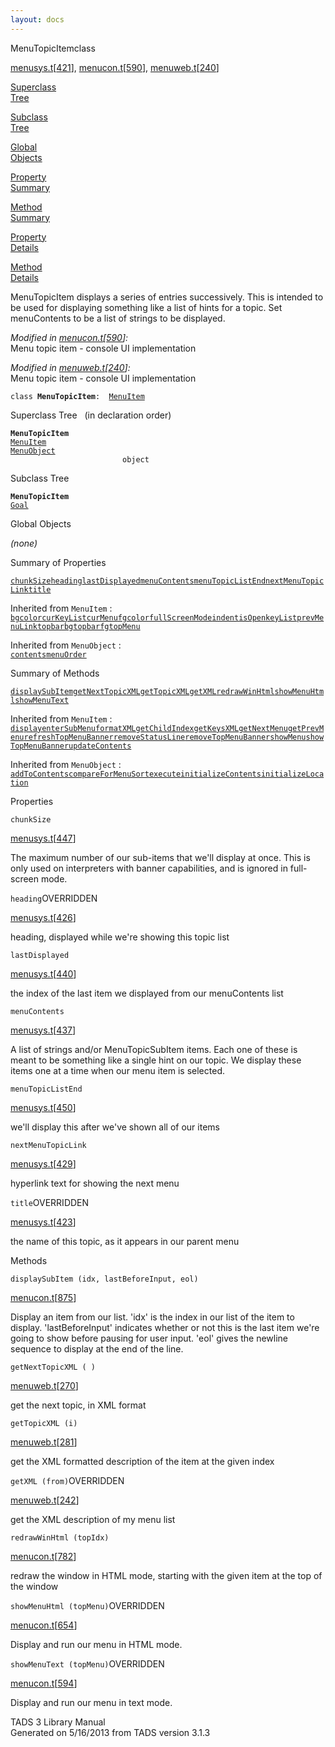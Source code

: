 ```yaml
---
layout: docs
---
```

<span class="title">MenuTopicItem</span><span class="type">class</span>

[menusys.t](../file/menusys.t.html)\[[421](../source/menusys.t.html#421)\],
[menucon.t](../file/menucon.t.html)\[[590](../source/menucon.t.html#590)\],
[menuweb.t](../file/menuweb.t.html)\[[240](../source/menuweb.t.html#240)\]

[Superclass  
Tree](#_SuperClassTree_)

[Subclass  
Tree](#_SubClassTree_)

[Global  
Objects](#_ObjectSummary_)

[Property  
Summary](#_PropSummary_)

[Method  
Summary](#_MethodSummary_)

[Property  
Details](#_Properties_)

[Method  
Details](#_Methods_)



MenuTopicItem displays a series of entries successively. This is
intended to be used for displaying something like a list of hints for a
topic. Set menuContents to be a list of strings to be displayed.

*Modified in
[menucon.t](../file/menucon.t.html)\[[590](../source/menucon.t.html#590)\]:*  
Menu topic item - console UI implementation

*Modified in
[menuweb.t](../file/menuweb.t.html)\[[240](../source/menuweb.t.html#240)\]:*  
Menu topic item - console UI implementation

`class `**`MenuTopicItem`**` :   `[`MenuItem`](../object/MenuItem.html)



<span id="_SuperClassTree_"></span>



<span class="hdln">Superclass Tree</span>   (in declaration order)



**`MenuTopicItem`**  
[`MenuItem`](../object/MenuItem.html)  
[`MenuObject`](../object/MenuObject.html)  
`                         object`  
<span id="_SubClassTree_"></span>



<span class="hdln">Subclass Tree</span>  



**`MenuTopicItem`**  
[`Goal`](../object/Goal.html)  
<span id="_ObjectSummary_"></span>



<span class="hdln">Global Objects</span>  



*(none)* <span id="_PropSummary_"></span>



<span class="hdln">Summary of Properties</span>  



[`chunkSize`](#chunkSize)[`heading`](#heading)[`lastDisplayed`](#lastDisplayed)[`menuContents`](#menuContents)[`menuTopicListEnd`](#menuTopicListEnd)[`nextMenuTopicLink`](#nextMenuTopicLink)[`title`](#title)

Inherited from `MenuItem` :  
[`bgcolor`](../object/MenuItem.html#bgcolor)[`curKeyList`](../object/MenuItem.html#curKeyList)[`curMenu`](../object/MenuItem.html#curMenu)[`fgcolor`](../object/MenuItem.html#fgcolor)[`fullScreenMode`](../object/MenuItem.html#fullScreenMode)[`indent`](../object/MenuItem.html#indent)[`isOpen`](../object/MenuItem.html#isOpen)[`keyList`](../object/MenuItem.html#keyList)[`prevMenuLink`](../object/MenuItem.html#prevMenuLink)[`topbarbg`](../object/MenuItem.html#topbarbg)[`topbarfg`](../object/MenuItem.html#topbarfg)[`topMenu`](../object/MenuItem.html#topMenu)

Inherited from `MenuObject` :  
[`contents`](../object/MenuObject.html#contents)[`menuOrder`](../object/MenuObject.html#menuOrder)

<span id="_MethodSummary_"></span>



<span class="hdln">Summary of Methods</span>  



[`displaySubItem`](#displaySubItem)[`getNextTopicXML`](#getNextTopicXML)[`getTopicXML`](#getTopicXML)[`getXML`](#getXML)[`redrawWinHtml`](#redrawWinHtml)[`showMenuHtml`](#showMenuHtml)[`showMenuText`](#showMenuText)

Inherited from `MenuItem` :  
[`display`](../object/MenuItem.html#display)[`enterSubMenu`](../object/MenuItem.html#enterSubMenu)[`formatXML`](../object/MenuItem.html#formatXML)[`getChildIndex`](../object/MenuItem.html#getChildIndex)[`getKeysXML`](../object/MenuItem.html#getKeysXML)[`getNextMenu`](../object/MenuItem.html#getNextMenu)[`getPrevMenu`](../object/MenuItem.html#getPrevMenu)[`refreshTopMenuBanner`](../object/MenuItem.html#refreshTopMenuBanner)[`removeStatusLine`](../object/MenuItem.html#removeStatusLine)[`removeTopMenuBanner`](../object/MenuItem.html#removeTopMenuBanner)[`showMenu`](../object/MenuItem.html#showMenu)[`showTopMenuBanner`](../object/MenuItem.html#showTopMenuBanner)[`updateContents`](../object/MenuItem.html#updateContents)

Inherited from `MenuObject` :  
[`addToContents`](../object/MenuObject.html#addToContents)[`compareForMenuSort`](../object/MenuObject.html#compareForMenuSort)[`execute`](../object/MenuObject.html#execute)[`initializeContents`](../object/MenuObject.html#initializeContents)[`initializeLocation`](../object/MenuObject.html#initializeLocation)

<span id="_Properties_"></span>



<span class="hdln">Properties</span>  



<span id="chunkSize"></span>

`chunkSize`

[menusys.t](../file/menusys.t.html)\[[447](../source/menusys.t.html#447)\]



The maximum number of our sub-items that we'll display at once. This is
only used on interpreters with banner capabilities, and is ignored in
full-screen mode.



<span id="heading"></span>

`heading`<span class="rem">OVERRIDDEN</span>

[menusys.t](../file/menusys.t.html)\[[426](../source/menusys.t.html#426)\]



heading, displayed while we're showing this topic list



<span id="lastDisplayed"></span>

`lastDisplayed`

[menusys.t](../file/menusys.t.html)\[[440](../source/menusys.t.html#440)\]



the index of the last item we displayed from our menuContents list



<span id="menuContents"></span>

`menuContents`

[menusys.t](../file/menusys.t.html)\[[437](../source/menusys.t.html#437)\]



A list of strings and/or MenuTopicSubItem items. Each one of these is
meant to be something like a single hint on our topic. We display these
items one at a time when our menu item is selected.



<span id="menuTopicListEnd"></span>

`menuTopicListEnd`

[menusys.t](../file/menusys.t.html)\[[450](../source/menusys.t.html#450)\]



we'll display this after we've shown all of our items



<span id="nextMenuTopicLink"></span>

`nextMenuTopicLink`

[menusys.t](../file/menusys.t.html)\[[429](../source/menusys.t.html#429)\]



hyperlink text for showing the next menu



<span id="title"></span>

`title`<span class="rem">OVERRIDDEN</span>

[menusys.t](../file/menusys.t.html)\[[423](../source/menusys.t.html#423)\]



the name of this topic, as it appears in our parent menu



<span id="_Methods_"></span>



<span class="hdln">Methods</span>  



<span id="displaySubItem"></span>

`displaySubItem (idx, lastBeforeInput, eol)`

[menucon.t](../file/menucon.t.html)\[[875](../source/menucon.t.html#875)\]



Display an item from our list. 'idx' is the index in our list of the
item to display. 'lastBeforeInput' indicates whether or not this is the
last item we're going to show before pausing for user input. 'eol' gives
the newline sequence to display at the end of the line.



<span id="getNextTopicXML"></span>

`getNextTopicXML ( )`

[menuweb.t](../file/menuweb.t.html)\[[270](../source/menuweb.t.html#270)\]



get the next topic, in XML format



<span id="getTopicXML"></span>

`getTopicXML (i)`

[menuweb.t](../file/menuweb.t.html)\[[281](../source/menuweb.t.html#281)\]



get the XML formatted description of the item at the given index



<span id="getXML"></span>

`getXML (from)`<span class="rem">OVERRIDDEN</span>

[menuweb.t](../file/menuweb.t.html)\[[242](../source/menuweb.t.html#242)\]



get the XML description of my menu list



<span id="redrawWinHtml"></span>

`redrawWinHtml (topIdx)`

[menucon.t](../file/menucon.t.html)\[[782](../source/menucon.t.html#782)\]



redraw the window in HTML mode, starting with the given item at the top
of the window



<span id="showMenuHtml"></span>

`showMenuHtml (topMenu)`<span class="rem">OVERRIDDEN</span>

[menucon.t](../file/menucon.t.html)\[[654](../source/menucon.t.html#654)\]



Display and run our menu in HTML mode.



<span id="showMenuText"></span>

`showMenuText (topMenu)`<span class="rem">OVERRIDDEN</span>

[menucon.t](../file/menucon.t.html)\[[594](../source/menucon.t.html#594)\]



Display and run our menu in text mode.





TADS 3 Library Manual  
Generated on 5/16/2013 from TADS version 3.1.3


